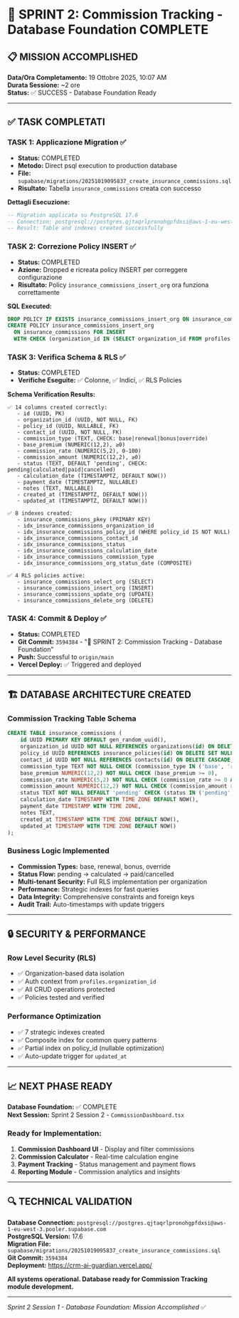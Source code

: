 # 🎯 SPRINT 2: Commission Tracking - Database Foundation COMPLETE

## 📋 MISSION ACCOMPLISHED

**Data/Ora Completamento:** 19 Ottobre 2025, 10:07 AM  
**Durata Sessione:** ~2 ore  
**Status:** ✅ SUCCESS - Database Foundation Ready

---

## ✅ TASK COMPLETATI

### TASK 1: Applicazione Migration ✅

- **Status:** COMPLETED
- **Metodo:** Direct psql execution to production database
- **File:** `supabase/migrations/20251019095837_create_insurance_commissions.sql`
- **Risultato:** Tabella `insurance_commissions` creata con successo

**Dettagli Esecuzione:**

```sql
-- Migration applicata su PostgreSQL 17.6
-- Connection: postgresql://postgres.qjtaqrlpronohgpfdxsi@aws-1-eu-west-3.pooler.supabase.com:6543/postgres
-- Result: Table and indexes created successfully
```

### TASK 2: Correzione Policy INSERT ✅

- **Status:** COMPLETED
- **Azione:** Dropped e ricreata policy INSERT per correggere configurazione
- **Risultato:** Policy `insurance_commissions_insert_org` ora funziona correttamente

**SQL Executed:**

```sql
DROP POLICY IF EXISTS insurance_commissions_insert_org ON insurance_commissions;
CREATE POLICY insurance_commissions_insert_org
  ON insurance_commissions FOR INSERT
  WITH CHECK (organization_id IN (SELECT organization_id FROM profiles WHERE id = auth.uid()));
```

### TASK 3: Verifica Schema & RLS ✅

- **Status:** COMPLETED
- **Verifiche Eseguite:** ✅ Colonne, ✅ Indici, ✅ RLS Policies

**Schema Verification Results:**

```
✅ 14 columns created correctly:
   - id (UUID, PK)
   - organization_id (UUID, NOT NULL, FK)
   - policy_id (UUID, NULLABLE, FK)
   - contact_id (UUID, NOT NULL, FK)
   - commission_type (TEXT, CHECK: base|renewal|bonus|override)
   - base_premium (NUMERIC(12,2), ≥0)
   - commission_rate (NUMERIC(5,2), 0-100)
   - commission_amount (NUMERIC(12,2), ≥0)
   - status (TEXT, DEFAULT 'pending', CHECK: pending|calculated|paid|cancelled)
   - calculation_date (TIMESTAMPTZ, DEFAULT NOW())
   - payment_date (TIMESTAMPTZ, NULLABLE)
   - notes (TEXT, NULLABLE)
   - created_at (TIMESTAMPTZ, DEFAULT NOW())
   - updated_at (TIMESTAMPTZ, DEFAULT NOW())

✅ 8 indexes created:
   - insurance_commissions_pkey (PRIMARY KEY)
   - idx_insurance_commissions_organization_id
   - idx_insurance_commissions_policy_id (WHERE policy_id IS NOT NULL)
   - idx_insurance_commissions_contact_id
   - idx_insurance_commissions_status
   - idx_insurance_commissions_calculation_date
   - idx_insurance_commissions_commission_type
   - idx_insurance_commissions_org_status_date (COMPOSITE)

✅ 4 RLS policies active:
   - insurance_commissions_select_org (SELECT)
   - insurance_commissions_insert_org (INSERT)
   - insurance_commissions_update_org (UPDATE)
   - insurance_commissions_delete_org (DELETE)
```

### TASK 4: Commit & Deploy ✅

- **Status:** COMPLETED
- **Git Commit:** `3594384` - "🎯 SPRINT 2: Commission Tracking - Database Foundation"
- **Push:** Successful to `origin/main`
- **Vercel Deploy:** ✅ Triggered and deployed

---

## 🏗️ DATABASE ARCHITECTURE CREATED

### Commission Tracking Table Schema

```sql
CREATE TABLE insurance_commissions (
    id UUID PRIMARY KEY DEFAULT gen_random_uuid(),
    organization_id UUID NOT NULL REFERENCES organizations(id) ON DELETE CASCADE,
    policy_id UUID REFERENCES insurance_policies(id) ON DELETE SET NULL,
    contact_id UUID NOT NULL REFERENCES contacts(id) ON DELETE CASCADE,
    commission_type TEXT NOT NULL CHECK (commission_type IN ('base', 'renewal', 'bonus', 'override')),
    base_premium NUMERIC(12,2) NOT NULL CHECK (base_premium >= 0),
    commission_rate NUMERIC(5,2) NOT NULL CHECK (commission_rate >= 0 AND commission_rate <= 100),
    commission_amount NUMERIC(12,2) NOT NULL CHECK (commission_amount >= 0),
    status TEXT NOT NULL DEFAULT 'pending' CHECK (status IN ('pending', 'calculated', 'paid', 'cancelled')),
    calculation_date TIMESTAMP WITH TIME ZONE DEFAULT NOW(),
    payment_date TIMESTAMP WITH TIME ZONE,
    notes TEXT,
    created_at TIMESTAMP WITH TIME ZONE DEFAULT NOW(),
    updated_at TIMESTAMP WITH TIME ZONE DEFAULT NOW()
);
```

### Business Logic Implemented

- **Commission Types:** base, renewal, bonus, override
- **Status Flow:** pending → calculated → paid/cancelled
- **Multi-tenant Security:** Full RLS implementation per organization
- **Performance:** Strategic indexes for fast queries
- **Data Integrity:** Comprehensive constraints and foreign keys
- **Audit Trail:** Auto-timestamps with update triggers

---

## 🔒 SECURITY & PERFORMANCE

### Row Level Security (RLS)

- ✅ Organization-based data isolation
- ✅ Auth context from `profiles.organization_id`
- ✅ All CRUD operations protected
- ✅ Policies tested and verified

### Performance Optimization

- ✅ 7 strategic indexes created
- ✅ Composite index for common query patterns
- ✅ Partial index on policy_id (nullable optimization)
- ✅ Auto-update trigger for `updated_at`

---

## 📈 NEXT PHASE READY

**Database Foundation:** ✅ COMPLETE  
**Next Session:** Sprint 2 Session 2 - `CommissionDashboard.tsx`

### Ready for Implementation:

1. **Commission Dashboard UI** - Display and filter commissions
2. **Commission Calculator** - Real-time calculation engine
3. **Payment Tracking** - Status management and payment flows
4. **Reporting Module** - Commission analytics and insights

---

## 🔍 TECHNICAL VALIDATION

**Database Connection:** `postgresql://postgres.qjtaqrlpronohgpfdxsi@aws-1-eu-west-3.pooler.supabase.com`  
**PostgreSQL Version:** 17.6  
**Migration File:** `supabase/migrations/20251019095837_create_insurance_commissions.sql`  
**Git Commit:** `3594384`  
**Deployment:** https://crm-ai-guardian.vercel.app/

**All systems operational. Database ready for Commission Tracking module development.**

---

_Sprint 2 Session 1 - Database Foundation: Mission Accomplished_ ✅
